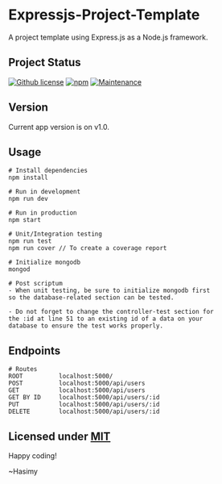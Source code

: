 # Expressjs-Project-Template
A project template using Express.js as a Node.js framework.

## Project Status

[![Github license](https://img.shields.io/badge/License-MIT-yellow.svg)](https://raw.githubusercontent.com/hasimy-as/Expressjs-Project-Template/master/LICENSE)
[![npm](https://img.shields.io/npm/v/npm.svg)](https://www.npmjs.com/)
[![Maintenance](https://img.shields.io/badge/Maintained%3F-yes-green.svg)](https://gitHub.com/hasimy-as/Expressjs-Project-Template)


## Version

Current app version is on v1.0.

## Usage

```
# Install dependencies
npm install

# Run in development
npm run dev

# Run in production
npm start

# Unit/Integration testing
npm run test
npm run cover // To create a coverage report

# Initialize mongodb
mongod

# Post scriptum
- When unit testing, be sure to initialize mongodb first
so the database-related section can be tested.

- Do not forget to change the controller-test section for
the :id at line 51 to an existing id of a data on your
database to ensure the test works properly.

```

## Endpoints

```
# Routes
ROOT          localhost:5000/
POST          localhost:5000/api/users
GET           localhost:5000/api/users
GET BY ID     localhost:5000/api/users/:id
PUT           localhost:5000/api/users/:id
DELETE        localhost:5000/api/users/:id

```

## Licensed under [MIT](https://raw.githubusercontent.com/hasimy-as/Expressjs-Project-Template/master/LICENSE)

Happy coding!

~Hasimy
